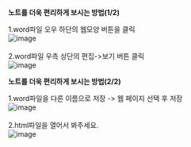 **노트를 더욱 편리하게 보시는 방법(1/2)**

1.word파일 오우 하단의 웹모양 버튼을 클릭 <br>
![image](https://github.com/user-attachments/assets/ce040530-a602-40ea-9a3c-2826c179d3a1)
 <br><br>
2.word파일 우측 상단의 편집->보기 버튼 클릭 <br>
![image](https://github.com/user-attachments/assets/55262aeb-15de-46fa-b28a-71dfe4dfd8b4) <br>

**노트를 더욱 편리하게 보시는 방법(2/2)**

1.word파일을 다른 이름으로 저장 -> 웹 페이지 선택 후 저장 <br>
![image](https://github.com/user-attachments/assets/6323c0c6-14b1-46f8-8957-19465cf95d23) <br><br>
2.html파일을 열어서 봐주세요. <br>
![image](https://github.com/user-attachments/assets/e94ed6ee-2889-401e-b7c6-83b04b340559) <br><br>
